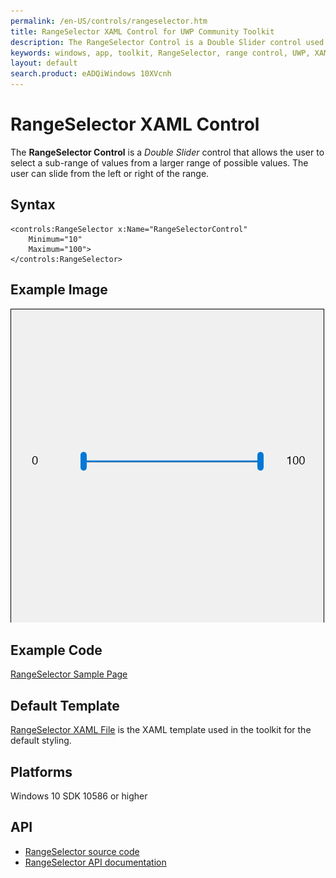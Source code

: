 ```yaml
---
permalink: /en-US/controls/rangeselector.htm
title: RangeSelector XAML Control for UWP Community Toolkit
description: The RangeSelector Control is a Double Slider control used to select a sub-range of values from a larger range of possible values
keywords: windows, app, toolkit, RangeSelector, range control, UWP, XAML, double slider, sub range
layout: default
search.product: eADQiWindows 10XVcnh
---
```


# RangeSelector XAML Control
The **RangeSelector Control** is a *Double Slider* control that allows the user to select a sub-range of values from a larger range of possible values.  The user can slide from the left or right of the range.

## Syntax
```xaml
<controls:RangeSelector x:Name="RangeSelectorControl" 
	Minimum="10" 
	Maximum="100">
</controls:RangeSelector>       
```

## Example Image
![RangeSelector animation](/resources/images/Controls-RangeSelector.gif "RangeSelector")

## Example Code
[RangeSelector Sample Page](https://github.com/Microsoft/UWPCommunityToolkit/tree/master/Microsoft.Toolkit.Uwp.SampleApp/SamplePages/RangeSelector)

## Default Template 
[RangeSelector XAML File](https://github.com/Microsoft/UWPCommunityToolkit/blob/master/Microsoft.Toolkit.Uwp.UI.Controls/RangeSelector/RangeSelector.xaml) is the XAML template used in the toolkit for the default styling.

## Platforms 
Windows 10 SDK 10586 or higher

## API
* [RangeSelector source code](https://github.com/Microsoft/UWPCommunityToolkit/tree/master/Microsoft.Toolkit.Uwp.UI.Controls/RangeSelector)
* [RangeSelector API documentation](../api/Microsoft_Toolkit_Uwp_UI_Controls_RangeSelector.htm)
